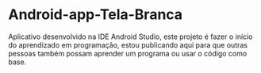 # Android-app-Tela-Branca
Aplicativo desenvolvido na IDE Android Studio, este projeto é fazer o início do aprendizado em programação, estou publicando aqui para que outras pessoas também possam aprender um programa ou usar o código como base.
